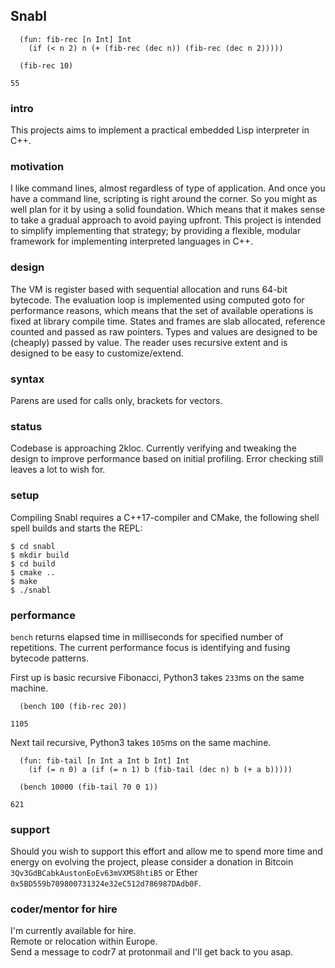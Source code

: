 ## Snabl

```
  (fun: fib-rec [n Int] Int
    (if (< n 2) n (+ (fib-rec (dec n)) (fib-rec (dec n 2)))))

  (fib-rec 10)

55
```

### intro
This projects aims to implement a practical embedded Lisp interpreter in C++.

### motivation
I like command lines, almost regardless of type of application. And once you have a command line, scripting is right around the corner. So you might as well plan for it by using a solid foundation. Which means that it makes sense to take a gradual approach to avoid paying upfront. This project is intended to simplify implementing that strategy; by providing a flexible, modular framework for implementing interpreted languages in C++.

### design
The VM is register based with sequential allocation and runs 64-bit bytecode. The evaluation loop is implemented using computed goto for performance reasons, which means that the set of available operations is fixed at library compile time. States and frames are slab allocated, reference counted and passed as raw pointers. Types and values are designed to be (cheaply) passed by value. The reader uses recursive extent and is designed to be easy to customize/extend.

### syntax
Parens are used for calls only, brackets for vectors.

### status
Codebase is approaching 2kloc. Currently verifying and tweaking the design to improve performance based on initial profiling. Error checking still leaves a lot to wish for.

### setup
Compiling Snabl requires a C++17-compiler and CMake, the following shell spell builds and starts the REPL:

```
$ cd snabl
$ mkdir build
$ cd build
$ cmake ..
$ make
$ ./snabl
```

### performance
`bench` returns elapsed time in milliseconds for specified number of repetitions. The current performance focus is identifying and fusing bytecode patterns.

First up is basic recursive Fibonacci, Python3 takes `233`ms on the same machine.
```
  (bench 100 (fib-rec 20))

1105
```

Next tail recursive, Python3 takes `105`ms on the same machine.
```
  (fun: fib-tail [n Int a Int b Int] Int
    (if (= n 0) a (if (= n 1) b (fib-tail (dec n) b (+ a b)))))

  (bench 10000 (fib-tail 70 0 1))

621
```

### support
Should you wish to support this effort and allow me to spend more time and energy on evolving the project, please consider a donation in Bitcoin `3Qv3GdBCabkAustonEoEv63mVXMS8htiB5` or Ether `0x5BD559b709800731324e32eC512d786987DAdb0F`.

### coder/mentor for hire
I'm currently available for hire.<br/>
Remote or relocation within Europe.<br/>
Send a message to codr7 at protonmail and I'll get back to you asap.